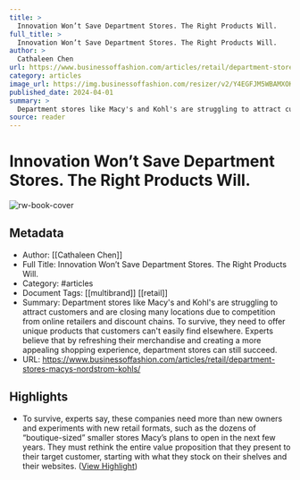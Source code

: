 ```yaml
---
title: >
  Innovation Won’t Save Department Stores. The Right Products Will.
full_title: >
  Innovation Won’t Save Department Stores. The Right Products Will.
author: >
  Cathaleen Chen
url: https://www.businessoffashion.com/articles/retail/department-stores-macys-nordstrom-kohls/
category: articles
image_url: https://img.businessoffashion.com/resizer/v2/Y4EGFJM5WBAMXOKYAW5APX4JBQ.jpg?smart=true&auth=6fed9f17dc386e1110f0abe1e22980454a7402850747f8996b1d8d19ca40a204&width=1200&height=630
published_date: 2024-04-01
summary: >
  Department stores like Macy's and Kohl's are struggling to attract customers and are closing many locations due to competition from online retailers and discount chains. To survive, they need to offer unique products that customers can't easily find elsewhere. Experts believe that by refreshing their merchandise and creating a more appealing shopping experience, department stores can still succeed.
source: reader
---
```

# Innovation Won’t Save Department Stores. The Right Products Will.

![rw-book-cover](https://img.businessoffashion.com/resizer/v2/Y4EGFJM5WBAMXOKYAW5APX4JBQ.jpg?smart=true&auth=6fed9f17dc386e1110f0abe1e22980454a7402850747f8996b1d8d19ca40a204&width=1200&height=630)

## Metadata
- Author: [[Cathaleen Chen]]
- Full Title: Innovation Won’t Save Department Stores. The Right Products Will.
- Category: #articles
- Document Tags: [[multibrand]] [[retail]] 
- Summary: Department stores like Macy's and Kohl's are struggling to attract customers and are closing many locations due to competition from online retailers and discount chains. To survive, they need to offer unique products that customers can't easily find elsewhere. Experts believe that by refreshing their merchandise and creating a more appealing shopping experience, department stores can still succeed.
- URL: https://www.businessoffashion.com/articles/retail/department-stores-macys-nordstrom-kohls/

## Highlights
- To survive, experts say, these companies need more than new owners and experiments with new retail formats, such as the dozens of “boutique-sized” smaller stores Macy’s plans to open in the next few years. They must rethink the entire value proposition that they present to their target customer, starting with what they stock on their shelves and their websites. ([View Highlight](https://read.readwise.io/read/01jgk5jg8rer97bz77n30q7aq4))


